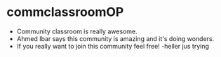# commclassroomOP
- Community classroom is really awesome.
- Ahmed Ibar says this community is amazing and it's doing wonders.
- If you really want to join this community feel free!
-heller jus trying

